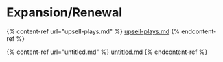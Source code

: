 # Expansion/Renewal

{% content-ref url="upsell-plays.md" %}
[upsell-plays.md](upsell-plays.md)
{% endcontent-ref %}

{% content-ref url="untitled.md" %}
[untitled.md](untitled.md)
{% endcontent-ref %}
